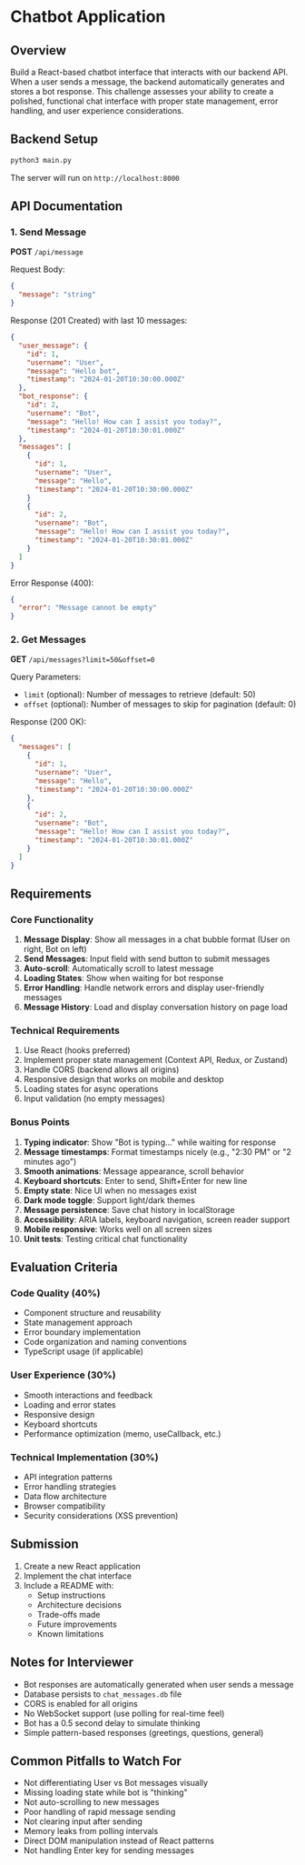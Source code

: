# Chatbot Application

## Overview
Build a React-based chatbot interface that interacts with our backend API. When a user sends a message, the backend automatically generates and stores a bot response. This challenge assesses your ability to create a polished, functional chat interface with proper state management, error handling, and user experience considerations.

## Backend Setup
```bash
python3 main.py
```
The server will run on `http://localhost:8000`

## API Documentation

### 1. Send Message
**POST** `/api/message`

Request Body:
```json
{
  "message": "string"
}
```

Response (201 Created) with last 10 messages:
```json
{
  "user_message": {
    "id": 1,
    "username": "User",
    "message": "Hello bot",
    "timestamp": "2024-01-20T10:30:00.000Z"
  },
  "bot_response": {
    "id": 2,
    "username": "Bot",
    "message": "Hello! How can I assist you today?",
    "timestamp": "2024-01-20T10:30:01.000Z"
  },
  "messages": [
    {
      "id": 1,
      "username": "User",
      "message": "Hello",
      "timestamp": "2024-01-20T10:30:00.000Z"
    }
    {
      "id": 2,
      "username": "Bot",
      "message": "Hello! How can I assist you today?",
      "timestamp": "2024-01-20T10:30:01.000Z"
    }
  ]
}
```

Error Response (400):
```json
{
  "error": "Message cannot be empty"
}
```

### 2. Get Messages
**GET** `/api/messages?limit=50&offset=0`

Query Parameters:
- `limit` (optional): Number of messages to retrieve (default: 50)
- `offset` (optional): Number of messages to skip for pagination (default: 0)

Response (200 OK):
```json
{
  "messages": [
    {
      "id": 1,
      "username": "User",
      "message": "Hello",
      "timestamp": "2024-01-20T10:30:00.000Z"
    },
    {
      "id": 2,
      "username": "Bot",
      "message": "Hello! How can I assist you today?",
      "timestamp": "2024-01-20T10:30:01.000Z"
    }
  ]
}
```

## Requirements

### Core Functionality
1. **Message Display**: Show all messages in a chat bubble format (User on right, Bot on left)
2. **Send Messages**: Input field with send button to submit messages
3. **Auto-scroll**: Automatically scroll to latest message
4. **Loading States**: Show when waiting for bot response
5. **Error Handling**: Handle network errors and display user-friendly messages
6. **Message History**: Load and display conversation history on page load

### Technical Requirements
1. Use React (hooks preferred)
2. Implement proper state management (Context API, Redux, or Zustand)
3. Handle CORS (backend allows all origins)
4. Responsive design that works on mobile and desktop
5. Loading states for async operations
6. Input validation (no empty messages)

### Bonus Points
1. **Typing indicator**: Show "Bot is typing..." while waiting for response
2. **Message timestamps**: Format timestamps nicely (e.g., "2:30 PM" or "2 minutes ago")
3. **Smooth animations**: Message appearance, scroll behavior
4. **Keyboard shortcuts**: Enter to send, Shift+Enter for new line
5. **Empty state**: Nice UI when no messages exist
6. **Dark mode toggle**: Support light/dark themes
7. **Message persistence**: Save chat history in localStorage
8. **Accessibility**: ARIA labels, keyboard navigation, screen reader support
9. **Mobile responsive**: Works well on all screen sizes
10. **Unit tests**: Testing critical chat functionality

## Evaluation Criteria

### Code Quality (40%)
- Component structure and reusability
- State management approach
- Error boundary implementation
- Code organization and naming conventions
- TypeScript usage (if applicable)

### User Experience (30%)
- Smooth interactions and feedback
- Loading and error states
- Responsive design
- Keyboard shortcuts
- Performance optimization (memo, useCallback, etc.)

### Technical Implementation (30%)
- API integration patterns
- Error handling strategies
- Data flow architecture
- Browser compatibility
- Security considerations (XSS prevention)

## Submission
1. Create a new React application
2. Implement the chat interface
3. Include a README with:
   - Setup instructions
   - Architecture decisions
   - Trade-offs made
   - Future improvements
   - Known limitations

## Notes for Interviewer
- Bot responses are automatically generated when user sends a message
- Database persists to `chat_messages.db` file
- CORS is enabled for all origins
- No WebSocket support (use polling for real-time feel)
- Bot has a 0.5 second delay to simulate thinking
- Simple pattern-based responses (greetings, questions, general)

## Common Pitfalls to Watch For
- Not differentiating User vs Bot messages visually
- Missing loading state while bot is "thinking"
- Not auto-scrolling to new messages
- Poor handling of rapid message sending
- Not clearing input after sending
- Memory leaks from polling intervals
- Direct DOM manipulation instead of React patterns
- Not handling Enter key for sending messages